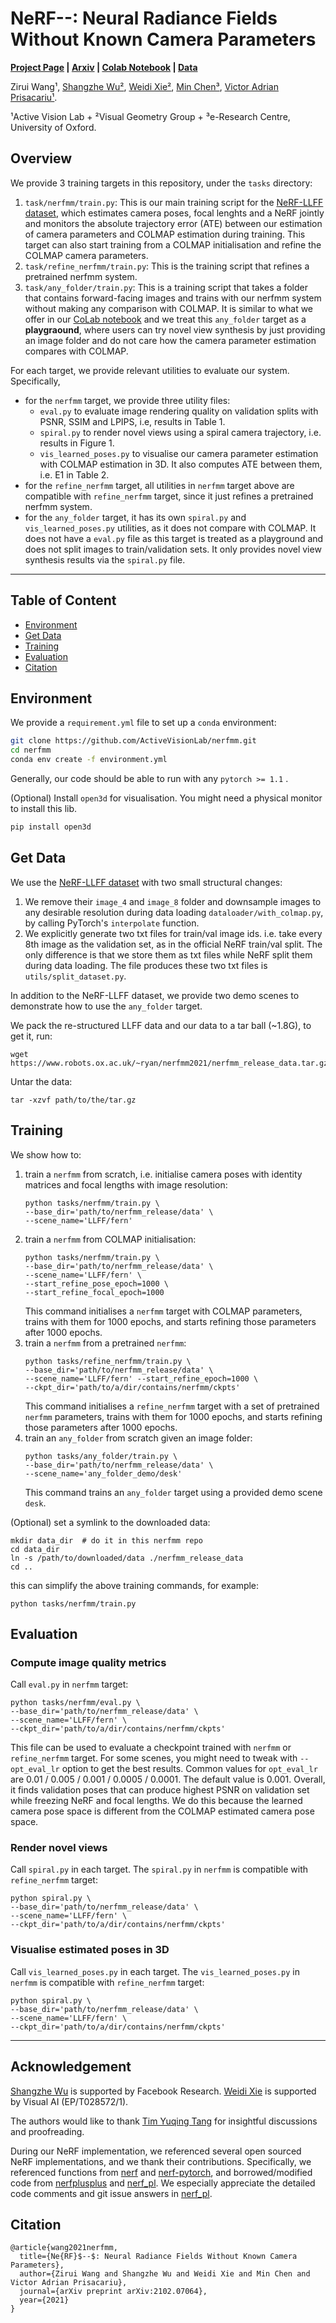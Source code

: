 # NeRF--: Neural Radiance Fields Without Known Camera Parameters

**[Project Page](https://nerfmm.active.vision/) | [Arxiv](https://arxiv.org/abs/2102.07064) | [Colab Notebook](https://colab.research.google.com/drive/1pRljG5lYj_dgNG_sMRyH2EKbpq3OezvK?usp=sharing) | [Data](https://www.robots.ox.ac.uk/~ryan/nerfmm2021/nerfmm_release_data.tar.gz)**

Zirui Wang¹, 
[Shangzhe Wu²](http://elliottwu.com), 
[Weidi Xie²](https://weidixie.github.io/weidi-personal-webpage/), 
[Min Chen³](https://sites.google.com/site/drminchen/home), 
[Victor Adrian Prisacariu¹](http://www.robots.ox.ac.uk/~victor/). 

¹Active Vision Lab + ²Visual Geometry Group + ³e-Research Centre, University of Oxford.

## Overview
We provide 3 training targets in this repository, under the `tasks` directory:
1. `task/nerfmm/train.py`: This is our main training script for the [NeRF-LLFF dataset](https://drive.google.com/drive/folders/128yBriW1IG_3NJ5Rp7APSTZsJqdJdfc1), which estimates camera poses, focal lenghts and a NeRF jointly and monitors the absolute trajectory error (ATE) between our estimation of camera parameters and COLMAP estimation during training. This target can also start training from a COLMAP initialisation and refine the COLMAP camera parameters.
2. `task/refine_nerfmm/train.py`: This is the training script that refines a pretrained nerfmm system.
3. `task/any_folder/train.py`: This is a training script that takes a folder that contains forward-facing images and trains with our nerfmm system without making any comparison with COLMAP. It is similar to what we offer in our [CoLab notebook](TODO) and we treat this `any_folder` target as a **playgraound**, where users can try novel view synthesis by just providing an image folder and do not care how the camera parameter estimation compares with COLMAP. 

For each target, we provide relevant utilities to evaluate our system. Specifically, 
- for the `nerfmm` target, we provide three utility files:
    - `eval.py` to evaluate image rendering quality on validation splits with PSNR, SSIM and LPIPS, i.e, results in Table 1.
    - `spiral.py` to render novel views using a spiral camera trajectory, i.e. results in Figure 1.
    - `vis_learned_poses.py` to visualise our camera parameter estimation with COLMAP estimation in 3D. It also computes ATE between them, i.e. E1 in Table 2.
- for the `refine_nerfmm` target, all utilities in `nerfmm` target above are compatible with `refine_nerfmm` target, since it just refines a pretrained nerfmm system.
- for the `any_folder` target, it has its own `spiral.py` and `vis_learned_poses.py` utilities, as it does not compare with COLMAP. It does not have a `eval.py` file as this target is treated as a playground and does not split images to train/validation sets. It only provides novel view synthesis results via the `spiral.py` file.
    
---

## Table of Content
- [Environment](#Environment)
- [Get Data](#Get-Data)
- [Training](#Training)
- [Evaluation](#Evaluation)
- [Citation](#citation)

## Environment

We provide a `requirement.yml` file to set up a `conda` environment:

```sh
git clone https://github.com/ActiveVisionLab/nerfmm.git
cd nerfmm
conda env create -f environment.yml
```

Generally, our code should be able to run with any `pytorch >= 1.1` .

(Optional) Install `open3d` for visualisation. You might need a physical monitor to install this lib.
```sh
pip install open3d
```

## Get Data
We use the [NeRF-LLFF dataset](https://drive.google.com/drive/folders/128yBriW1IG_3NJ5Rp7APSTZsJqdJdfc1) with two small structural changes: 
1. We remove their `image_4` and `image_8` folder and downsample images to any desirable resolution during data loading `dataloader/with_colmap.py`, by calling PyTorch's `interpolate` function.
2. We explicitly generate two txt files for train/val image ids. i.e. take every 8th image as the validation set, as in the official NeRF train/val split. The only difference is that we store them as txt files while NeRF split them during data loading. The file produces these two txt files is `utils/split_dataset.py`.

In addition to the NeRF-LLFF dataset, we provide two demo scenes to demonstrate how to use the `any_folder` target.
   
We pack the re-structured LLFF data and our data to a tar ball (~1.8G), to get it, run:
```shell
wget https://www.robots.ox.ac.uk/~ryan/nerfmm2021/nerfmm_release_data.tar.gz
```

Untar the data:
```
tar -xzvf path/to/the/tar.gz
```

## Training
We show how to:
1. train a `nerfmm` from scratch, i.e. initialise camera poses with identity matrices and focal lengths with image resolution:
    ```shell
   python tasks/nerfmm/train.py \
   --base_dir='path/to/nerfmm_release/data' \
   --scene_name='LLFF/fern'
    ```
2. train a `nerfmm` from COLMAP initialisation:
    ```shell
    python tasks/nerfmm/train.py \
   --base_dir='path/to/nerfmm_release/data' \
   --scene_name='LLFF/fern' \
   --start_refine_pose_epoch=1000 \
   --start_refine_focal_epoch=1000
    ```
   This command initialises a `nerfmm` target with COLMAP parameters, trains with them for 1000 epochs, and starts refining those parameters after 1000 epochs. 
3. train a `nerfmm` from a pretrained `nerfmm`:
    ```shell
    python tasks/refine_nerfmm/train.py \
   --base_dir='path/to/nerfmm_release/data' \
   --scene_name='LLFF/fern' --start_refine_epoch=1000 \
   --ckpt_dir='path/to/a/dir/contains/nerfmm/ckpts'
    ```
   This command initialises a `refine_nerfmm` target with a set of pretrained `nerfmm` parameters, trains with them for 1000 epochs, and starts refining those parameters after 1000 epochs.
4. train an `any_folder` from scratch given an image folder:
    ```shell
    python tasks/any_folder/train.py \
   --base_dir='path/to/nerfmm_release/data' \
   --scene_name='any_folder_demo/desk'
    ```
   This command trains an `any_folder` target using a provided demo scene `desk`. 

(Optional) set a symlink to the downloaded data:
```shell
mkdir data_dir  # do it in this nerfmm repo
cd data_dir
ln -s /path/to/downloaded/data ./nerfmm_release_data
cd ..
```
this can simplify the above training commands, for example:
```shell
python tasks/nerfmm/train.py
```

## Evaluation
### Compute image quality metrics
Call `eval.py` in `nerfmm` target:
```shell
python tasks/nerfmm/eval.py \
--base_dir='path/to/nerfmm_release/data' \
--scene_name='LLFF/fern' \
--ckpt_dir='path/to/a/dir/contains/nerfmm/ckpts'
```
This file can be used to evaluate a checkpoint trained with `nerfmm` or `refine_nerfmm` target. For some scenes, you might need to tweak with `--opt_eval_lr` option to get the best results. Common values for `opt_eval_lr` are 0.01 / 0.005 / 0.001 / 0.0005 / 0.0001. The default value is 0.001. Overall, it finds validation poses that can produce highest PSNR on validation set while freezing NeRF and focal lengths. We do this because the learned camera pose space is different from the COLMAP estimated camera pose space.

### Render novel views
Call `spiral.py` in each target. The `spiral.py` in `nerfmm` is compatible with `refine_nerfmm` target:
```shell
python spiral.py \
--base_dir='path/to/nerfmm_release/data' \
--scene_name='LLFF/fern' \
--ckpt_dir='path/to/a/dir/contains/nerfmm/ckpts'
```

### Visualise estimated poses in 3D
Call `vis_learned_poses.py` in each target. The `vis_learned_poses.py` in `nerfmm` is compatible with `refine_nerfmm` target:
```shell
python spiral.py \
--base_dir='path/to/nerfmm_release/data' \
--scene_name='LLFF/fern' \
--ckpt_dir='path/to/a/dir/contains/nerfmm/ckpts'
```

---

## Acknowledgement
[Shangzhe Wu](http://elliottwu.com) is supported by Facebook Research. [Weidi Xie](https://weidixie.github.io/weidi-personal-webpage/) is supported by Visual AI (EP/T028572/1).

The authors would like to thank
[Tim Yuqing Tang](https://scholar.google.co.uk/citations?user=kQB_dOoAAAAJ&hl=en) for insightful discussions and proofreading.
 
During our NeRF implementation, we referenced several open sourced NeRF implementations, and we thank their contributions. Specifically, we referenced functions from [nerf](https://github.com/bmild/nerf) and [nerf-pytorch](https://github.com/yenchenlin/nerf-pytorch), and borrowed/modified code from [nerfplusplus](https://github.com/Kai-46/nerfplusplus) and [nerf_pl](https://github.com/kwea123/nerf_pl). We especially appreciate the detailed code comments and git issue answers in [nerf_pl](https://github.com/kwea123/nerf_pl).

## Citation
```
@article{wang2021nerfmm,
  title={Ne{RF}$--$: Neural Radiance Fields Without Known Camera Parameters},
  author={Zirui Wang and Shangzhe Wu and Weidi Xie and Min Chen and Victor Adrian Prisacariu},
  journal={arXiv preprint arXiv:2102.07064},
  year={2021}
}
```
